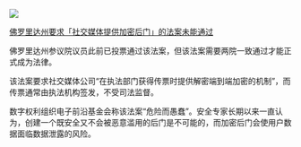 ![](https://pic.imgdd.cc/item/681f735f3c3a6234d31f5d01.jpg)

[佛罗里达州要求「社交媒体提供加密后门」的法案未能通过](https://www.cnbeta.com.tw/articles/tech/1498518.htm)

佛罗里达州参议院议员此前已投票通过该法案，但该法案需要两院一致通过才能正式成为法律。

该法案要求社交媒体公司“在执法部门获得传票时提供解密端到端加密的机制”，而传票通常由执法机构签发，不受司法监督。

数字权利组织电子前沿基金会称该法案“危险而愚蠢”。安全专家长期以来一直认为，创建一个既安全又不会被恶意滥用的后门是不可能的，而加密后门会使用户数据面临数据泄露的风险。

